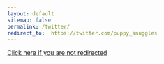 ```yaml
---
layout: default
sitemap: false
permalink: /twitter/
redirect_to:  https://twitter.com/puppy_snuggles
---
```


[Click here if you are not redirected](https://twitter.com/puppy_snuggles)
